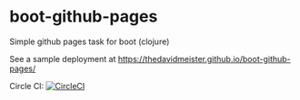 # boot-github-pages
Simple github pages task for boot (clojure)

See a sample deployment at https://thedavidmeister.github.io/boot-github-pages/

Circle CI: [![CircleCI](https://circleci.com/gh/thedavidmeister/boot-github-pages.svg?style=svg)](https://circleci.com/gh/thedavidmeister/boot-github-pages)
